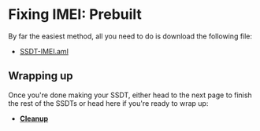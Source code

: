 # Fixing IMEI: Prebuilt

By far the easiest method, all you need to do is download the following file:

* [SSDT-IMEI.aml](https://github.com/macos86/Getting-Started-With-ACPI/blob/master/extra-files/compiled/SSDT-IMEI.aml)

## Wrapping up

Once you're done making your SSDT, either head to the next page to finish the rest of the SSDTs or head here if you're ready to wrap up:

* [**Cleanup**](/cleanup.md)
